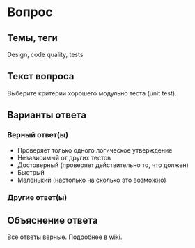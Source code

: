 # Вопрос

## Темы, теги

Design, code quality, tests

## Текст вопроса

Выберите критерии хорошего модульно теста (unit test).

## Варианты ответа

### Верный ответ(ы)

* Проверяет только одного логическое утверждение
* Независимый от других тестов
* Достоверный (проверяет действительно то, что должен)
* Быстрый
* Маленький (настолько на сколько это возможно)

### Другие ответ(ы)


## Объяснение ответа

Все ответы верные. Подробнее в [wiki](https://technical-excellence.ru/wiki/UnitTest).
